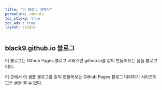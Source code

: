 ```yaml
---
title: "이 블로그 설명서"
permalink: /about/
toc_sticky: true
toc_ads : true
layout: single
---
```


## black9.github.io 블로그

이 블로그는 Github Pages 블로그 서비스인 github.io를 같이 만들어보는 샘플 블로그이다.

이 곳에서 이 샘플 블로그를 같이 만들어보는 Github Pages 블로그 따라하기 시리즈의
모든 글을 볼 수 있다.
